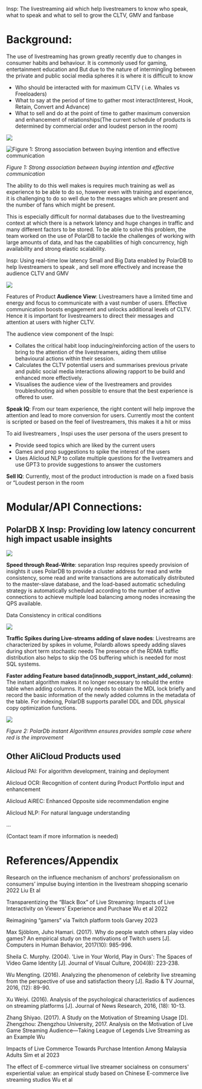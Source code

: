 Insp: The livestreaming aid which help livestreamers to know who speak, what to speak and what to sell to grow the CLTV, GMV and fanbase

# Background: 
The use of livestreaming has grown greatly recently due to changes in consumer habits and behaviour. It is commonly used for gaming, entertainment education and But due to the nature of intermingling between the private and public social media spheres it is  where it is difficult to know
- Who should be interacted with for maximum CLTV ( i.e. Whales vs Freeloaders)
- What to say at the period of time to gather most interact(Interest, Hook, Retain, Convert and Advance)
- What to sell and do at the point of time to gather maximum conversion and enhancement of relationships(The current schedule of products is determined by commercial order and loudest person in the room)

![](2023-03-01-00-54-20.png)

![Figure 1: Strong association between buying intention and effective communication](2023-03-01-00-54-37.png)

*Figure 1: Strong association between buying intention and effective communication*

The ability to do this well makes is requires much training as well as experience to be able to do so, however even with training and experience, it is challenging to do so well due to the messages which are present and the number of fans which might be present.

This is especially difficult for normal databases due to the livestreaming context at which there is a network latency and huge changes in traffic and many different factors to be stored. To be able to solve this problem, the team worked on the use of PolarDB to tackle the challenges of   working with large amounts of data, and has the capabilities of high concurrency, high availability and strong elastic scalability.

Insp: Using real-time low latency Small and Big Data enabled by PolarDB to help livestreamers to speak , and sell more effectively and increase the audience CLTV and GMV

![](2023-03-01-00-55-31.png)

Features of Product
**Audience View**: Livestreamers have a limited time and energy and focus to communicate with a vast number of  users. Effective communication boosts engagement and unlocks additional levels of CLTV. Hence it is important for livestreamers to direct their messages and attention at users with higher CLTV.

The audience view component of the Inspi:
- Collates the critical habit loop inducing/reinforcing action of the users to bring to the attention of the livestreamers, aiding them utilise behavioural actions within their session.
- Calculates the CLTV potential users and summarises previous private and public social media  interactions allowing rapport to be build and enhanced more effectively.
- Visualises the audience view of the livestreamers and provides troubleshooting aid when possible to ensure that the best experience is offered to user.

**Speak IQ**: From our team experience, the right content will help improve the attention and lead to more conversion for users. Currently most the content is scripted or based on the feel of livestreamers, this makes it a hit or miss

To aid livestreamers , Inspi uses the user persona of the users present to
- Provide seed topics which are liked by the current users
- Games and prop suggestions to spike the interest of the users
- Uses Alicloud NLP to collate multiple questions for the  livetreamers and use GPT3 to provide suggestions to answer the customers

**Sell IQ**: Currently, most of the product introduction is made on a fixed basis or “Loudest person in the room


# Modular/API Connections: 
## PolarDB X Insp: Providing low latency concurrent high impact usable insights
![](2023-03-01-00-57-52.png)

**Speed through Read-Write**: separation Insp requires speedy provision of insights it uses PolarDB to provide a cluster address for  read and write consistency, some read and write transactions are automatically distributed to the master-slave database, and the load-based automatic scheduling strategy is automatically scheduled according to the number of active connections to achieve multiple load balancing among nodes increasing the QPS available. 

Data Consistency in critical conditions

![](2023-03-01-00-58-23.png)

**Traffic Spikes during Live-streams adding of slave nodes**: Livestreams are characterized by spikes in volume, Polardb allows speedy adding slaves during short term stochastic needs The presence of the RDMA traffic distribution also helps to skip the OS buffering which is needed for most SQL systems. 

**Faster adding Feature based data(innodb_support_instant_add_column)**: The instant algorithm makes it no longer necessary to rebuild the entire table when adding columns. It only needs to obtain the MDL lock briefly and record the basic information of the newly added columns in the metadata of the table. For indexing, PolarDB supports parallel DDL and DDL physical copy optimization functions.

![](2023-03-01-00-58-54.png)

*Figure 2: PolarDb instant Algorithmn ensures provides sample case where red is the improvement*

## Other AliCloud Products used
Alicloud PAI: For algorithm development, training and deployment

Alicloud OCR: Recognition of content during Product Portfolio input and enhancement 

Alicloud AiREC: Enhanced Opposite side recommendation engine 

Alicloud NLP: For natural language understanding

…

(Contact team if more information is needed)

# References/Appendix
Research on the influence mechanism of anchors’ professionalism on consumers’ impulse buying intention in the livestream shopping scenario 2022 Liu Et al

Transparentizing the “Black Box” of Live Streaming: Impacts of Live Interactivity on Viewers’ Experience and Purchase Wu et al 2022

Reimagining “gamers” via Twitch platform tools Garvey 2023

Max Sjöblom, Juho Hamari. (2017). Why do people watch others play video games? An empirical study on the motivations of Twitch users [J]. Computers in Human Behavior, 2017(10): 985-996.

Sheila C. Murphy. (2004). 'Live in Your World, Play in Ours': The Spaces of Video Game Identity [J]. Journal of Visual Culture, 2004(8): 223-238.

Wu Mengting. (2016). Analyzing the phenomenon of celebrity live streaming from the perspective of use and satisfaction theory [J]. Radio & TV Journal, 2016, (12): 89-90.

Xu Weiyi. (2016). Analysis of the psychological characteristics of audiences on streaming platforms [J]. Journal of News Research, 2016, (18): 10-13.

Zhang Shiyao. (2017). A Study on the Motivation of Streaming Usage [D]. Zhengzhou: Zhengzhou University, 2017.
Analysis on the Motivation of Live Game Streaming Audience—Taking League of Legends Live Streaming as an Example Wu

Impacts of Live Commerce Towards Purchase Intention Among Malaysia Adults Sim et al 2023

The effect of E-commerce virtual live streamer socialness on consumers' experiential value: an empirical study based on Chinese E-commerce live streaming studios Wu et al
